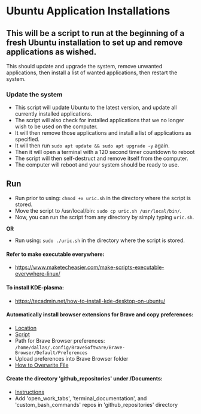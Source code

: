 # Ubuntu Application Installations
## This will be a script to run at the beginning of a fresh Ubuntu installation to set up and remove applications as wished.

This should update and upgrade the system, remove unwanted applications, then install a list of wanted applications, then restart the system.

### Update the system

* This script will update Ubuntu to the latest version, and update all currently installed applications.
* The script will also check for installed applications that we no longer wish to be used on the computer.
* It will then remove those applications and install a list of applications as specified.
* It will then run `sudo apt update && sudo apt upgrade -y` again.
* Then it will open a terminal with a 120 second timer countdown to reboot
* The script will then self-destruct and remove itself from the computer.
* The computer will reboot and your system should be ready to use.

## Run 

* Run prior to using: `chmod +x uric.sh` in the directory where the script is stored.
* Move the script to /usr/local/bin: `sudo cp uric.sh /usr/local/bin/`.
* Now, you can run the script from any directory by simply typing `uric.sh`.

**OR**
* Run using: `sudo ./uric.sh` in the directory where the script is stored.

#### Refer to make executable everywhere:

* https://www.maketecheasier.com/make-scripts-executable-everywhere-linux/

#### To install KDE-plasma:

* https://tecadmin.net/how-to-install-kde-desktop-on-ubuntu/

#### Automatically install browser extensions for Brave and copy preferences:

* [Location](https://www.reddit.com/r/brave_browser/comments/hetngh/where_does_brave_store_extensions_from_the_chrome/)
* [Script](https://www.reddit.com/r/brave_browser/comments/hetngh/where_does_brave_store_extensions_from_the_chrome/)
* Path for Brave Browser preferences: `/home/dallas/.config/BraveSoftware/Brave-Browser/Default/Preferences`
* Upload preferences into Brave Browser folder
* [How to Overwrite File](https://stackoverflow.com/questions/4676459/write-to-file-but-overwrite-it-if-it-exists)

#### Create the directory 'github_repositories' under /Documents:

* [Instructions](https://linuxhandbook.com/make-directory-only-if-doesnt-exist/)
* Add 'open_work_tabs', 'terminal_documentation', and 'custom_bash_commands' repos in 'github_repositories' directory